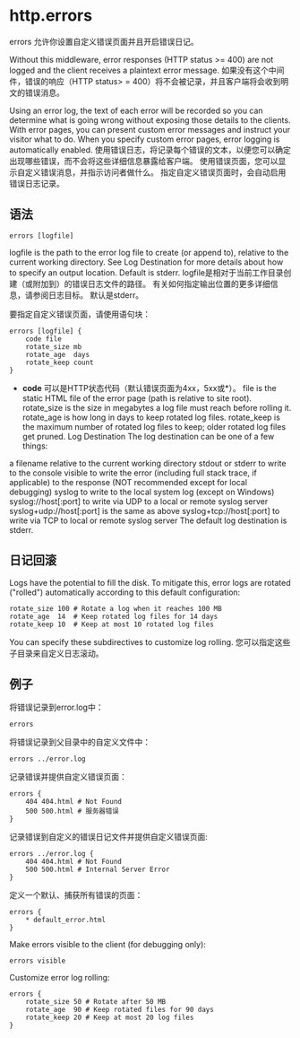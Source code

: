 # http.errors
errors 允许你设置自定义错误页面并且开启错误日记。

Without this middleware, error responses (HTTP status >= 400) are not logged and the client receives a plaintext error message.
如果没有这个中间件，错误的响应（HTTP status> = 400）将不会被记录，并且客户端将会收到明文的错误消息。

Using an error log, the text of each error will be recorded so you can determine what is going wrong without exposing those details to the clients. With error pages, you can present custom error messages and instruct your visitor what to do. When you specify custom error pages, error logging is automatically enabled.
使用错误日志，将记录每个错误的文本，以便您可以确定出现哪些错误，而不会将这些详细信息暴露给客户端。 使用错误页面，您可以显示自定义错误消息，并指示访问者做什么。 指定自定义错误页面时，会自动启用错误日志记录。

## 语法
```
errors [logfile]
```

logfile is the path to the error log file to create (or append to), relative to the current working directory. See Log Destination for more details about how to specify an output location. Default is stderr.
logfile是相对于当前工作目录创建（或附加到）的错误日志文件的路径。 有关如何指定输出位置的更多详细信息，请参阅日志目标。 默认是stderr。

要指定自定义错误页面，请使用语句块：  
```
errors [logfile] {
	code file
	rotate_size mb
	rotate_age  days
	rotate_keep count
}
```

*  **code** 可以是HTTP状态代码（默认错误页面为4xx，5xx或*）。
file is the static HTML file of the error page (path is relative to site root).
rotate_size is the size in megabytes a log file must reach before rolling it.
rotate_age is how long in days to keep rotated log files.
rotate_keep is the maximum number of rotated log files to keep; older rotated log files get pruned.
Log Destination
The log destination can be one of a few things:

a filename relative to the current working directory
stdout or stderr to write to the console
visible to write the error (including full stack trace, if applicable) to the response (NOT recommended except for local debugging)
syslog to write to the local system log (except on Windows)
syslog://host[:port] to write via UDP to a local or remote syslog server
syslog+udp://host[:port] is the same as above
syslog+tcp://host[:port] to write via TCP to local or remote syslog server
The default log destination is stderr.

## 日记回滚
Logs have the potential to fill the disk. To mitigate this, error logs are rotated ("rolled") automatically according to this default configuration:

```
rotate_size 100 # Rotate a log when it reaches 100 MB
rotate_age  14  # Keep rotated log files for 14 days
rotate_keep 10  # Keep at most 10 rotated log files
```

You can specify these subdirectives to customize log rolling.
您可以指定这些子目录来自定义日志滚动。

## 例子
将错误记录到error.log中：
```
errors
```

将错误记录到父目录中的自定义文件中：
```
errors ../error.log
```

记录错误并提供自定义错误页面：
```
errors {
	404 404.html # Not Found
	500 500.html # 服务器错误
}
```

记录错误到自定义的错误日记文件并提供自定义错误页面:
```
errors ../error.log {
	404 404.html # Not Found
	500 500.html # Internal Server Error
}
```

定义一个默认、捕获所有错误的页面：
```
errors {
	* default_error.html
}
```

Make errors visible to the client (for debugging only):

```
errors visible
```

Customize error log rolling:

```
errors {
	rotate_size 50 # Rotate after 50 MB
	rotate_age  90 # Keep rotated files for 90 days
	rotate_keep 20 # Keep at most 20 log files
}
```